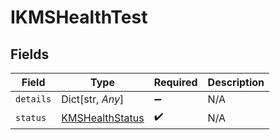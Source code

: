 # IKMSHealthTest


## Fields

| Field                                                     | Type                                                      | Required                                                  | Description                                               |
| --------------------------------------------------------- | --------------------------------------------------------- | --------------------------------------------------------- | --------------------------------------------------------- |
| `details`                                                 | Dict[str, *Any*]                                          | :heavy_minus_sign:                                        | N/A                                                       |
| `status`                                                  | [KMSHealthStatus](../../models/shared/kmshealthstatus.md) | :heavy_check_mark:                                        | N/A                                                       |